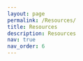 ```yaml
---
layout: page
permalink: /Resources/
title: Resources
description: Resources
nav: true
nav_order: 6
---
```


<!--
For now, this page is assumed to be a static description of your courses. You can convert it to a collection similar to `_projects/` so that you can have a dedicated page for each course.

Organize your courses by years, topics, or universities, however you like!
-->